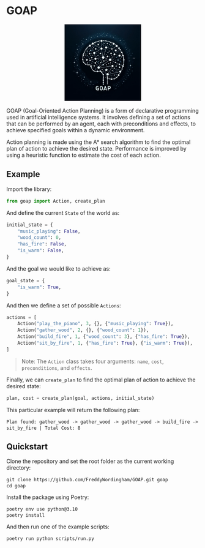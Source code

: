 # GOAP

<p align="center">
  <img src="./resources/goap.png" alt="GOAP logo" width="200" height="200">
</p>

GOAP (Goal-Oriented Action Planning) is a form of declarative programming used in artificial intelligence systems.
It involves defining a set of actions that can be performed by an agent, each with preconditions and effects, to achieve specified goals within a dynamic environment.

Action planning is made using the A\* search algorithm to find the optimal plan of action to achieve the desired state.
Performance is improved by using a heuristic function to estimate the cost of each action.

## Example

Import the library:

```python
from goap import Action, create_plan
```

And define the current `State` of the world as:

```python
initial_state = {
    "music_playing": False,
    "wood_count": 0,
    "has_fire": False,
    "is_warm": False,
}
```

And the goal we would like to achieve as:

```python
goal_state = {
    "is_warm": True,
}
```

And then we define a set of possible `Actions`:

```python
actions = [
    Action("play_the_piano", 3, {}, {"music_playing": True}),
    Action("gather_wood", 2, {}, {"wood_count": 1}),
    Action("build_fire", 1, {"wood_count": 3}, {"has_fire": True}),
    Action("sit_by_fire", 1, {"has_fire": True}, {"is_warm": True}),
]
```

> Note: The `Action` class takes four arguments: `name`, `cost`, `preconditions`, and `effects`.

Finally, we can `create_plan` to find the optimal plan of action to achieve the desired state:

```python
plan, cost = create_plan(goal, actions, initial_state)
```

This particular example will return the following plan:

```
Plan found: gather_wood -> gather_wood -> gather_wood -> build_fire -> sit_by_fire | Total Cost: 8
```

## Quickstart

Clone the repository and set the root folder as the current working directory:

```shell
git clone https://github.com/FreddyWordingham/GOAP.git goap
cd goap
```

Install the package using Poetry:

```shell
poetry env use python@3.10
poetry install
```

And then run one of the example scripts:

```shell
poetry run python scripts/run.py
```

